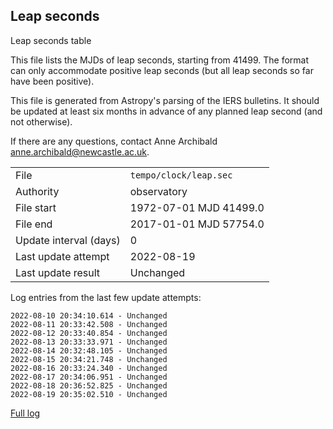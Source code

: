 
## Leap seconds

Leap seconds table

This file lists the MJDs of leap seconds, starting from 41499.
The format can only accommodate positive leap seconds (but all
leap seconds so far have been positive).

This file is generated from Astropy's parsing of the IERS
bulletins. It should be updated at least six months in advance
of any planned leap second (and not otherwise).

If there are any questions, contact Anne Archibald
<anne.archibald@newcastle.ac.uk>.

|     |     |
|:--- |:--- |
| File | `tempo/clock/leap.sec` |
| Authority | observatory |
| File start | 1972-07-01 MJD 41499.0 |
| File end | 2017-01-01 MJD 57754.0 |
| Update interval (days) | 0 |
| Last update attempt | 2022-08-19 |
| Last update result | Unchanged |

Log entries from the last few update attempts:
```
2022-08-10 20:34:10.614 - Unchanged
2022-08-11 20:33:42.508 - Unchanged
2022-08-12 20:33:40.854 - Unchanged
2022-08-13 20:33:33.971 - Unchanged
2022-08-14 20:32:48.105 - Unchanged
2022-08-15 20:34:21.748 - Unchanged
2022-08-16 20:33:24.340 - Unchanged
2022-08-17 20:34:06.951 - Unchanged
2022-08-18 20:36:52.825 - Unchanged
2022-08-19 20:35:02.510 - Unchanged
```
[Full log](https://raw.githubusercontent.com/ipta/pulsar-clock-corrections/main/log/tempo/clock/leap.sec.log)
